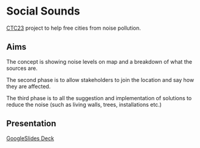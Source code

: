 # Social Sounds
[CTC23](https://github.com/CodeTheCity/CTC23) project to help free cities from noise pollution.


## Aims

The concept is showing noise levels on map and a breakdown of what the sources are.

The second phase is to allow stakeholders to join the location and say how they are affected.

The third phase is to all the suggestion and implementation of solutions to reduce the noise (such as living walls, trees, installations etc.)

## Presentation
[GoogleSlides Deck](https://docs.google.com/presentation/d/1ON2o5qtaoAW66Xr63Bi7IEiA-_0FAfFfqCOKNxmVCnQ/edit?usp=sharing)
